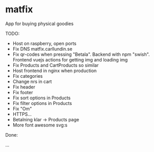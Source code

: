 # matfix

App for buying physical goodies

TODO:

* Host on raspberry, open ports
* Fix DNS matfix.carllundin.se
* Fix qr-codes when pressing "Betala". Backend with npm "swish". Frontend vuejs actions for getting img and loading img
* Fix Products and CartProducts so similar
* Host frontend in nginx when production
* Fix categories
* Change nrs in cart
* Fix header
* Fix footer
* Fix sort options in Products
* Fix filter options in Products
* Fix "Om"
* HTTPS...
* Betalning klar -> Products page
* More font awesome svg:s

Done:

...
